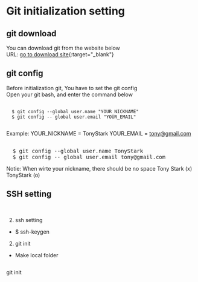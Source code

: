 # Git initialization setting


## git download
 You can download git from the website below <br>
 URL: [go to download site](https://git-scm.com/downloads){:target="_blank"}


## git config
Before initialization git, You have to set the git config <br>
Open your git bash, and enter the command below
<pre>
  <code>
  $ git config --global user.name "YOUR_NICKNAME"
  $ git config -- global user.email "YOUR_EMAIL"
  </code>
</pre>

Example:
YOUR_NICKNAME = TonyStark
YOUR_EMAIL    = tony@gmail.com
<pre> 
  $ git config --global user.name TonyStark
  $ git config -- global user.email tony@gmail.com
</pre>

Notie: When wirte your nickname, there should be no space
Tony Stark (x)
TonyStark  (o)


## SSH setting
<pre>
 
</pre>
2. ssh setting
- $ ssh-keygen

2. git init
- Make local folder 
<pre>
</pre>

git init
